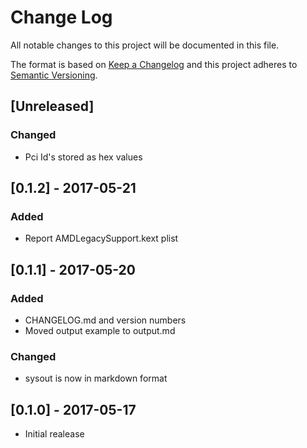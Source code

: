 # Change Log
All notable changes to this project will be documented in this file.

The format is based on [Keep a Changelog](http://keepachangelog.com/)
and this project adheres to [Semantic Versioning](http://semver.org/).

## [Unreleased]
### Changed
- Pci Id's stored as hex values

## [0.1.2] - 2017-05-21
### Added
- Report AMDLegacySupport.kext plist

## [0.1.1] - 2017-05-20
### Added
- CHANGELOG.md and version numbers
- Moved output example to output.md

### Changed
- sysout is now in markdown format

## [0.1.0] - 2017-05-17
- Initial realease
